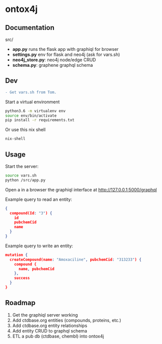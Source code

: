 # ontox4j

## Documentation

src/
* **app.py** runs the flask app with graphiql for browser
* **settings.py** env for flask and neo4j (ask for vars.sh)
* **neo4j_store.py**: neo4j node/edge CRUD
* **schema.py**: graphene graphql schema

## Dev
```diff
- Get vars.sh from Tom.
```

Start a virtual environment
```sh
python3.6 -m virtualenv env
source env/bin/activate
pip install -r requirements.txt
```

Or use this nix shell
```sh
nix-shell
```
## Usage

Start the server:

```sh
source vars.sh
python /src/app.py
```

Open a in a browser the graphiql interface at http://127.0.0.1:5000/graphql

Example query to read an entity:

```json
{
  compound(Id: "3") {
    id
    pubchemCid
    name
  }
}
```

Example query to write an entity:

```json
mutation {
  createCompound(name: "Amoxaciline", pubchemCid: "313233") {
    compound {
      name, pubchemCid
    },
    success
  }
}
```


## Roadmap
1. Get the graphiql server working 
2. Add ctdbase.org entities (compounds, proteins, etc.)
3. Add ctdbase.org entity relationships
4. Add entity CRUD to graphql schema
5. ETL a pub db (ctdbase, chembl) into ontox4j
